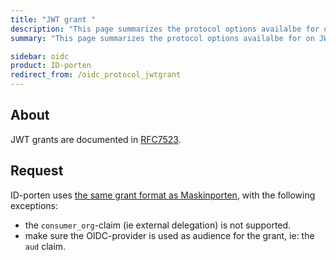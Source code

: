 ```yaml
---
title: "JWT grant "
description: "This page summarizes the protocol options availalbe for on JWT grants on the /token endpoint for OIDC provider"
summary: "This page summarizes the protocol options availalbe for on JWT grants on the /token endpoint for OIDC provider"

sidebar: oidc
product: ID-porten
redirect_from: /oidc_protocol_jwtgrant
---
```


## About

JWT grants are documented in [RFC7523](https://tools.ietf.org/html/rfc7523).

## Request

ID-porten uses [the same grant format as Maskinporten]({{site.baseurl}}/docs/Maskinporten/maskinporten_protocol_jwtgrant), with the following exceptions:
- the `consumer_org`-claim (ie external delegation) is not supported.
-  make sure the OIDC-provider is used as audience for the grant, ie: the `aud` claim.
